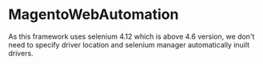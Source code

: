 # MagentoWebAutomation
As this framework uses selenium 4.12 which is above 4.6 version, we don't need to specify driver location and selenium manager automatically inuilt drivers.
